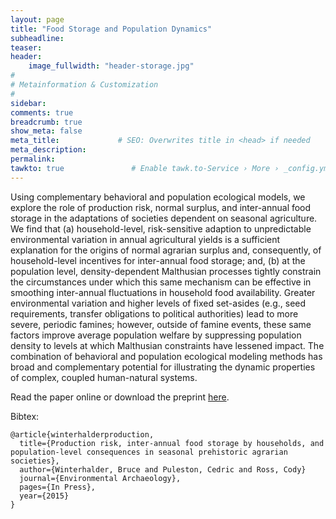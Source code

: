 ```yaml
---
layout: page
title: "Food Storage and Population Dynamics"
subheadline: 
teaser: 
header:
    image_fullwidth: "header-storage.jpg"
#
# Metainformation & Customization
#
sidebar: 
comments: true
breadcrumb: true
show_meta: false
meta_title:             # SEO: Overwrites title in <head> if needed
meta_description:
permalink:
tawkto: true               # Enable tawk.to-Service › More › _config.yml
---
```

<div class="row">
<div class="medium-8 columns t30">
<img src="{{ site.url }}/images/storage.png" alt="">
</div><!-- /.medium-8.columns -->
</div><!-- /.row -->
Using complementary behavioral and population ecological models, we explore the role of production risk, normal surplus, and inter-annual food storage in the adaptations of societies dependent on seasonal agriculture. We find that (a) household-level, risk-sensitive adaption to unpredictable environmental variation in annual agricultural yields is a sufficient explanation for the origins of normal agrarian surplus and, consequently, of household-level incentives for inter-annual food storage; and, (b) at the population level, density-dependent Malthusian processes tightly constrain the circumstances under which this same mechanism can be effective in smoothing inter-annual fluctuations in household food availability. Greater environmental variation and higher levels of fixed set-asides (e.g., seed requirements, transfer obligations to political authorities) lead to more severe, periodic famines; however, outside of famine events, these same factors improve average population welfare by suppressing population density to levels at which Malthusian constraints have lessened impact. The combination of behavioral and population ecological modeling methods has broad and complementary potential for illustrating the dynamic properties of complex, coupled human-natural systems.

Read the paper online or download the preprint [here][1].

Bibtex:
```
@article{winterhalderproduction,
  title={Production risk, inter-annual food storage by households, and population-level consequences in seasonal prehistoric agrarian societies},
  author={Winterhalder, Bruce and Puleston, Cedric and Ross, Cody}
  journal={Environmental Archaeology},
  pages={In Press},
  year={2015}
}
```

 [1]: https://github.com/Ctross/ctross.github.io/blob/master/pdfs/StoragePreprint.pdf
 
